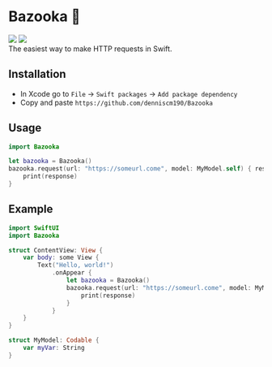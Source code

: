 # Bazooka 🚀
[![](https://img.shields.io/endpoint?url=https%3A%2F%2Fswiftpackageindex.com%2Fapi%2Fpackages%2Fdenniscm190%2FBazooka%2Fbadge%3Ftype%3Dswift-versions)](https://swiftpackageindex.com/denniscm190/Bazooka)
[![](https://img.shields.io/endpoint?url=https%3A%2F%2Fswiftpackageindex.com%2Fapi%2Fpackages%2Fdenniscm190%2FBazooka%2Fbadge%3Ftype%3Dplatforms)](https://swiftpackageindex.com/denniscm190/Bazooka)   
The easiest way to make HTTP requests in Swift.

## Installation
- In Xcode go to `File` -> `Swift packages` -> `Add package dependency`
- Copy and paste `https://github.com/denniscm190/Bazooka`

## Usage
```swift
import Bazooka

let bazooka = Bazooka()
bazooka.request(url: "https://someurl.come", model: MyModel.self) { response in
    print(response)
}
```

## Example
```swift
import SwiftUI
import Bazooka

struct ContentView: View {
    var body: some View {
        Text("Hello, world!")
            .onAppear {
                let bazooka = Bazooka()
                bazooka.request(url: "https://someurl.come", model: MyModel.self) { response in
                    print(response)
                }
            }
    }
}

struct MyModel: Codable {
    var myVar: String
}
```
